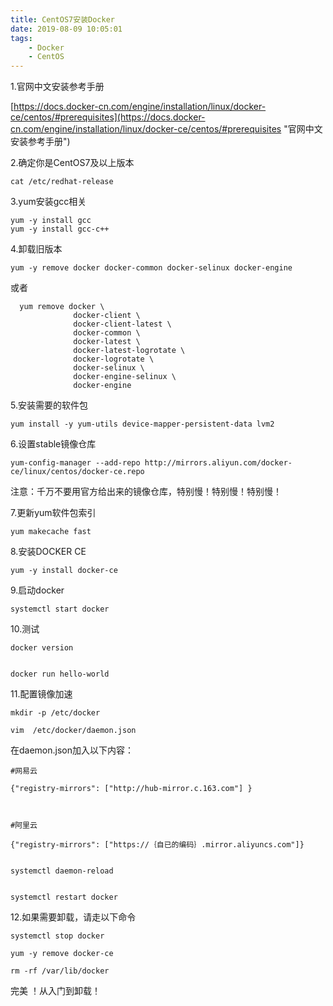 ```yaml
---
title: CentOS7安装Docker
date: 2019-08-09 10:05:01
tags: 
    - Docker
    - CentOS
---
```



1.官网中文安装参考手册

[https://docs.docker-cn.com/engine/installation/linux/docker-ce/centos/#prerequisites](https://docs.docker-cn.com/engine/installation/linux/docker-ce/centos/#prerequisites "官网中文安装参考手册")

2.确定你是CentOS7及以上版本
	
	cat /etc/redhat-release

3.yum安装gcc相关
<!--more-->
	yum -y install gcc
	yum -y install gcc-c++

4.卸载旧版本

	yum -y remove docker docker-common docker-selinux docker-engine

或者
  
      yum remove docker \
                  docker-client \
                  docker-client-latest \
                  docker-common \
                  docker-latest \
                  docker-latest-logrotate \
                  docker-logrotate \
                  docker-selinux \
                  docker-engine-selinux \
                  docker-engine

5.安装需要的软件包

	yum install -y yum-utils device-mapper-persistent-data lvm2

6.设置stable镜像仓库
		
	yum-config-manager --add-repo http://mirrors.aliyun.com/docker-ce/linux/centos/docker-ce.repo

	
注意：千万不要用官方给出来的镜像仓库，特别慢！特别慢！特别慢！

7.更新yum软件包索引

	yum makecache fast

8.安装DOCKER CE

	yum -y install docker-ce

9.启动docker

	systemctl start docker

10.测试

	docker version


	docker run hello-world
	
11.配置镜像加速
	
	mkdir -p /etc/docker

	vim  /etc/docker/daemon.json

 在daemon.json加入以下内容：

	 
 	#网易云

	{"registry-mirrors": ["http://hub-mirror.c.163.com"] }
 
 
 
 	#阿里云

	{"registry-mirrors": ["https://｛自已的编码｝.mirror.aliyuncs.com"]}


	systemctl daemon-reload


	systemctl restart docker

12.如果需要卸载，请走以下命令
	
	systemctl stop docker 

	yum -y remove docker-ce
	
	rm -rf /var/lib/docker

完美 ！从入门到卸载！
	
	
